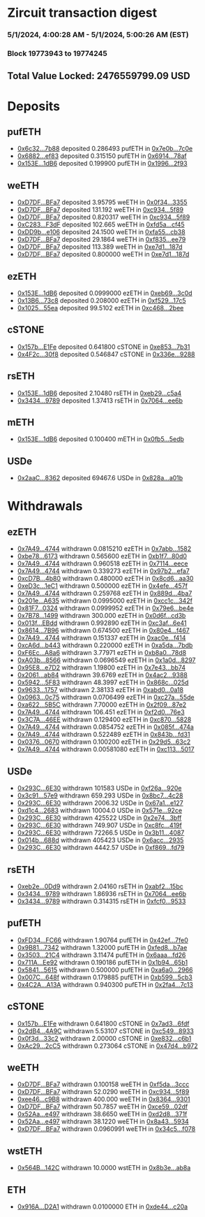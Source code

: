 # Zircuit transaction digest
### 5/1/2024, 4:00:28 AM - 5/1/2024, 5:00:26 AM (EST)
### Block 19773943 to 19774245

## Total Value Locked: 2476559799.09 USD

# Deposits
## pufETH
- [0x6c32...7b88](https://etherscan.io/address/0x6c3265E8a9BB8e632E5B79Dea2a0FE2659097b88) deposited 0.286493 pufETH in [0x7e0b...7c0e](https://etherscan.io/tx/0x6c3265E8a9BB8e632E5B79Dea2a0FE2659097b88)
- [0x6882...ef83](https://etherscan.io/address/0x6882aeB6CFAA090e6a8d8EDD27775a2214b9ef83) deposited 0.315150 pufETH in [0x6914...78af](https://etherscan.io/tx/0x6882aeB6CFAA090e6a8d8EDD27775a2214b9ef83)
- [0x153E...1dB6](https://etherscan.io/address/0x153E3EbDc4440C51c431Bd8EBc681f064CAb1dB6) deposited 0.199900 pufETH in [0x1996...2f93](https://etherscan.io/tx/0x153E3EbDc4440C51c431Bd8EBc681f064CAb1dB6)
## weETH
- [0xD7DF...BFa7](https://etherscan.io/address/0xD7DF7E085214743530afF339aFC420c7c720BFa7) deposited 3.95795 weETH in [0x0f34...3355](https://etherscan.io/tx/0xD7DF7E085214743530afF339aFC420c7c720BFa7)
- [0xD7DF...BFa7](https://etherscan.io/address/0xD7DF7E085214743530afF339aFC420c7c720BFa7) deposited 131.192 weETH in [0xc934...5f89](https://etherscan.io/tx/0xD7DF7E085214743530afF339aFC420c7c720BFa7)
- [0xD7DF...BFa7](https://etherscan.io/address/0xD7DF7E085214743530afF339aFC420c7c720BFa7) deposited 0.820317 weETH in [0xc934...5f89](https://etherscan.io/tx/0xD7DF7E085214743530afF339aFC420c7c720BFa7)
- [0xC283...F3dF](https://etherscan.io/address/0xC283b1AB8fe48B5A9C100e6DF72c676e8B29F3dF) deposited 102.665 weETH in [0xfd5a...cf45](https://etherscan.io/tx/0xC283b1AB8fe48B5A9C100e6DF72c676e8B29F3dF)
- [0xDD9b...e106](https://etherscan.io/address/0xDD9bF0A45452a4F22cfd2C963c15B191D97Ce106) deposited 24.1500 weETH in [0xfa55...cb38](https://etherscan.io/tx/0xDD9bF0A45452a4F22cfd2C963c15B191D97Ce106)
- [0xD7DF...BFa7](https://etherscan.io/address/0xD7DF7E085214743530afF339aFC420c7c720BFa7) deposited 29.1864 weETH in [0xf835...ee79](https://etherscan.io/tx/0xD7DF7E085214743530afF339aFC420c7c720BFa7)
- [0xD7DF...BFa7](https://etherscan.io/address/0xD7DF7E085214743530afF339aFC420c7c720BFa7) deposited 113.389 weETH in [0xe7d1...187d](https://etherscan.io/tx/0xD7DF7E085214743530afF339aFC420c7c720BFa7)
- [0xD7DF...BFa7](https://etherscan.io/address/0xD7DF7E085214743530afF339aFC420c7c720BFa7) deposited 0.800000 weETH in [0xe7d1...187d](https://etherscan.io/tx/0xD7DF7E085214743530afF339aFC420c7c720BFa7)
## ezETH
- [0x153E...1dB6](https://etherscan.io/address/0x153E3EbDc4440C51c431Bd8EBc681f064CAb1dB6) deposited 0.0999000 ezETH in [0xeb69...3c0d](https://etherscan.io/tx/0x153E3EbDc4440C51c431Bd8EBc681f064CAb1dB6)
- [0x13B6...73c8](https://etherscan.io/address/0x13B65B7dC4A41a79686802A035bDe5E03A6573c8) deposited 0.208000 ezETH in [0xf529...17c5](https://etherscan.io/tx/0x13B65B7dC4A41a79686802A035bDe5E03A6573c8)
- [0x1025...55ea](https://etherscan.io/address/0x10250ec3C407301c6150E53AF33Bc2C9106055ea) deposited 99.5102 ezETH in [0xc468...2bee](https://etherscan.io/tx/0x10250ec3C407301c6150E53AF33Bc2C9106055ea)
## cSTONE
- [0x157b...E1Fe](https://etherscan.io/address/0x157b7def8E9d586b0F91aFE67129C1243B06E1Fe) deposited 0.641800 cSTONE in [0xe853...7b31](https://etherscan.io/tx/0x157b7def8E9d586b0F91aFE67129C1243B06E1Fe)
- [0x4F2c...30f8](https://etherscan.io/address/0x4F2c859e52cb185ad3D53F273019A6e1864E30f8) deposited 0.546847 cSTONE in [0x336e...9288](https://etherscan.io/tx/0x4F2c859e52cb185ad3D53F273019A6e1864E30f8)
## rsETH
- [0x153E...1dB6](https://etherscan.io/address/0x153E3EbDc4440C51c431Bd8EBc681f064CAb1dB6) deposited 2.10480 rsETH in [0xeb29...c5a4](https://etherscan.io/tx/0x153E3EbDc4440C51c431Bd8EBc681f064CAb1dB6)
- [0x3434...9789](https://etherscan.io/address/0x34349c5569e7B846c3558961552D2202760A9789) deposited 1.37413 rsETH in [0x7064...ee6b](https://etherscan.io/tx/0x34349c5569e7B846c3558961552D2202760A9789)
## mETH
- [0x153E...1dB6](https://etherscan.io/address/0x153E3EbDc4440C51c431Bd8EBc681f064CAb1dB6) deposited 0.100400 mETH in [0x0fb5...5edb](https://etherscan.io/tx/0x153E3EbDc4440C51c431Bd8EBc681f064CAb1dB6)
## USDe
- [0x2aaC...8362](https://etherscan.io/address/0x2aaC1eE84f1c66ed6Ed81449Cc59c78d43c38362) deposited 69467.6 USDe in [0x828a...a01b](https://etherscan.io/tx/0x2aaC1eE84f1c66ed6Ed81449Cc59c78d43c38362)
# Withdrawals
## ezETH
- [0x7A49...4744](https://etherscan.io/address/0x7A493Be5c2ce014cD049Bf178a1ac0Db1B434744) withdrawn 0.0815210 ezETH in [0x7abb...1582](https://etherscan.io/tx/0x7A493Be5c2ce014cD049Bf178a1ac0Db1B434744)
- [0xbe78...6173](https://etherscan.io/address/0xbe78875b4e3a0D7323CE84E78582abbE2A396173) withdrawn 0.565600 ezETH in [0xb1f7...80d0](https://etherscan.io/tx/0xbe78875b4e3a0D7323CE84E78582abbE2A396173)
- [0x7A49...4744](https://etherscan.io/address/0x7A493Be5c2ce014cD049Bf178a1ac0Db1B434744) withdrawn 0.960518 ezETH in [0x7114...eece](https://etherscan.io/tx/0x7A493Be5c2ce014cD049Bf178a1ac0Db1B434744)
- [0x7A49...4744](https://etherscan.io/address/0x7A493Be5c2ce014cD049Bf178a1ac0Db1B434744) withdrawn 0.339273 ezETH in [0x97b2...efa7](https://etherscan.io/tx/0x7A493Be5c2ce014cD049Bf178a1ac0Db1B434744)
- [0xcD7B...4b80](https://etherscan.io/address/0xcD7BadAb746f53aC54B7C4ABe880A1e2Fd4e4b80) withdrawn 0.480000 ezETH in [0x8cd6...aa30](https://etherscan.io/tx/0xcD7BadAb746f53aC54B7C4ABe880A1e2Fd4e4b80)
- [0xeD3c...1eC1](https://etherscan.io/address/0xeD3cc82C6dF8254aF1889a5b6118Bc191d8D1eC1) withdrawn 0.500000 ezETH in [0x4efe...457f](https://etherscan.io/tx/0xeD3cc82C6dF8254aF1889a5b6118Bc191d8D1eC1)
- [0x7A49...4744](https://etherscan.io/address/0x7A493Be5c2ce014cD049Bf178a1ac0Db1B434744) withdrawn 0.259768 ezETH in [0x889d...4ba7](https://etherscan.io/tx/0x7A493Be5c2ce014cD049Bf178a1ac0Db1B434744)
- [0x201e...A635](https://etherscan.io/address/0x201ee74B498C6CDa50403E9E13e6a8c83676A635) withdrawn 0.0995000 ezETH in [0xcc1c...342f](https://etherscan.io/tx/0x201ee74B498C6CDa50403E9E13e6a8c83676A635)
- [0x81F7...0324](https://etherscan.io/address/0x81F7c3796f4b024B6700A0134A1C509ACF920324) withdrawn 0.0999952 ezETH in [0x79e6...be4e](https://etherscan.io/tx/0x81F7c3796f4b024B6700A0134A1C509ACF920324)
- [0x7B78...1499](https://etherscan.io/address/0x7B785Ca173D136A9f5bF8611A799b881a28d1499) withdrawn 300.000 ezETH in [0x0d6f...cd3b](https://etherscan.io/tx/0x7B785Ca173D136A9f5bF8611A799b881a28d1499)
- [0x013f...EBdd](https://etherscan.io/address/0x013f3B161fE389a39884367AF18AF418F8D1EBdd) withdrawn 0.992890 ezETH in [0xc3af...6e41](https://etherscan.io/tx/0x013f3B161fE389a39884367AF18AF418F8D1EBdd)
- [0x8614...7B96](https://etherscan.io/address/0x86143c875bcAE83a5e4EE14AB93a9EC634C17B96) withdrawn 0.674500 ezETH in [0x80e4...f467](https://etherscan.io/tx/0x86143c875bcAE83a5e4EE14AB93a9EC634C17B96)
- [0x7A49...4744](https://etherscan.io/address/0x7A493Be5c2ce014cD049Bf178a1ac0Db1B434744) withdrawn 0.151337 ezETH in [0xac0e...f414](https://etherscan.io/tx/0x7A493Be5c2ce014cD049Bf178a1ac0Db1B434744)
- [0xcA6d...b443](https://etherscan.io/address/0xcA6dC0913D98B026146c1B79c4B09825244bb443) withdrawn 0.220000 ezETH in [0xa5da...7bdb](https://etherscan.io/tx/0xcA6dC0913D98B026146c1B79c4B09825244bb443)
- [0xF6Ec...A8a6](https://etherscan.io/address/0xF6Ec761762BCF83203846E34A54BFb6E3DE2A8a6) withdrawn 3.77971 ezETH in [0xb8a0...78d8](https://etherscan.io/tx/0xF6Ec761762BCF83203846E34A54BFb6E3DE2A8a6)
- [0xA03b...8566](https://etherscan.io/address/0xA03b5d95fE09Cd2a6481569c3A81123c1fAC8566) withdrawn 0.0696549 ezETH in [0x1a0d...8297](https://etherscan.io/tx/0xA03b5d95fE09Cd2a6481569c3A81123c1fAC8566)
- [0x95E8...e7D2](https://etherscan.io/address/0x95E8FCDa5e9f343748B5AA055dfF3E4Ba52ae7D2) withdrawn 1.19800 ezETH in [0x7e43...bb74](https://etherscan.io/tx/0x95E8FCDa5e9f343748B5AA055dfF3E4Ba52ae7D2)
- [0x2061...ab84](https://etherscan.io/address/0x2061420530725d897721931F3Cb15d26d9d4ab84) withdrawn 39.6769 ezETH in [0x4ac2...9388](https://etherscan.io/tx/0x2061420530725d897721931F3Cb15d26d9d4ab84)
- [0x5942...5F83](https://etherscan.io/address/0x59426902B232182A6e833903761Ef617E1375F83) withdrawn 48.3997 ezETH in [0x868c...025d](https://etherscan.io/tx/0x59426902B232182A6e833903761Ef617E1375F83)
- [0x9633...1757](https://etherscan.io/address/0x96336A979011dB0dbF65c5E65B5fda38f4891757) withdrawn 2.38133 ezETH in [0xabd0...0a18](https://etherscan.io/tx/0x96336A979011dB0dbF65c5E65B5fda38f4891757)
- [0x0963...0c75](https://etherscan.io/address/0x09634122149173D213bBB344A68141C586690c75) withdrawn 0.0706499 ezETH in [0xc27a...55de](https://etherscan.io/tx/0x09634122149173D213bBB344A68141C586690c75)
- [0xa622...5B5C](https://etherscan.io/address/0xa6223f184A9a2097B3bB9b72787b36Cfa31D5B5C) withdrawn 7.70000 ezETH in [0x2f09...87e2](https://etherscan.io/tx/0xa6223f184A9a2097B3bB9b72787b36Cfa31D5B5C)
- [0x7A49...4744](https://etherscan.io/address/0x7A493Be5c2ce014cD049Bf178a1ac0Db1B434744) withdrawn 106.451 ezETH in [0xf2d0...76e3](https://etherscan.io/tx/0x7A493Be5c2ce014cD049Bf178a1ac0Db1B434744)
- [0x3C7A...46EE](https://etherscan.io/address/0x3C7A92aB25F92868Ec29539adAd1920ED65F46EE) withdrawn 0.129400 ezETH in [0xc870...5828](https://etherscan.io/tx/0x3C7A92aB25F92868Ec29539adAd1920ED65F46EE)
- [0x7A49...4744](https://etherscan.io/address/0x7A493Be5c2ce014cD049Bf178a1ac0Db1B434744) withdrawn 0.0854752 ezETH in [0x085f...474a](https://etherscan.io/tx/0x7A493Be5c2ce014cD049Bf178a1ac0Db1B434744)
- [0x7A49...4744](https://etherscan.io/address/0x7A493Be5c2ce014cD049Bf178a1ac0Db1B434744) withdrawn 0.522489 ezETH in [0x843b...fd31](https://etherscan.io/tx/0x7A493Be5c2ce014cD049Bf178a1ac0Db1B434744)
- [0x0376...0670](https://etherscan.io/address/0x03762c4478518FBf036ed6062FE9035D2e6D0670) withdrawn 0.100200 ezETH in [0x29d5...63c2](https://etherscan.io/tx/0x03762c4478518FBf036ed6062FE9035D2e6D0670)
- [0x7A49...4744](https://etherscan.io/address/0x7A493Be5c2ce014cD049Bf178a1ac0Db1B434744) withdrawn 0.00581080 ezETH in [0xc113...5017](https://etherscan.io/tx/0x7A493Be5c2ce014cD049Bf178a1ac0Db1B434744)
## USDe
- [0x293C...6E30](https://etherscan.io/address/0x293C6937D8D82e05B01335F7B33FBA0c8e256E30) withdrawn 101583 USDe in [0xf26a...920e](https://etherscan.io/tx/0x293C6937D8D82e05B01335F7B33FBA0c8e256E30)
- [0x3c91...57e9](https://etherscan.io/address/0x3c917D6892E60208CEFfC02aBf8Bb4f14E2057e9) withdrawn 659.293 USDe in [0x8bc7...4c28](https://etherscan.io/tx/0x3c917D6892E60208CEFfC02aBf8Bb4f14E2057e9)
- [0x293C...6E30](https://etherscan.io/address/0x293C6937D8D82e05B01335F7B33FBA0c8e256E30) withdrawn 2006.32 USDe in [0x67a1...e127](https://etherscan.io/tx/0x293C6937D8D82e05B01335F7B33FBA0c8e256E30)
- [0xd1c4...2683](https://etherscan.io/address/0xd1c40Aa6bEA19A5EE528403EcEA7d08e5De52683) withdrawn 10004.0 USDe in [0x571e...92ce](https://etherscan.io/tx/0xd1c40Aa6bEA19A5EE528403EcEA7d08e5De52683)
- [0x293C...6E30](https://etherscan.io/address/0x293C6937D8D82e05B01335F7B33FBA0c8e256E30) withdrawn 425522 USDe in [0x2e74...3bff](https://etherscan.io/tx/0x293C6937D8D82e05B01335F7B33FBA0c8e256E30)
- [0x293C...6E30](https://etherscan.io/address/0x293C6937D8D82e05B01335F7B33FBA0c8e256E30) withdrawn 749.907 USDe in [0xc8fc...419f](https://etherscan.io/tx/0x293C6937D8D82e05B01335F7B33FBA0c8e256E30)
- [0x293C...6E30](https://etherscan.io/address/0x293C6937D8D82e05B01335F7B33FBA0c8e256E30) withdrawn 72266.5 USDe in [0x3b11...4087](https://etherscan.io/tx/0x293C6937D8D82e05B01335F7B33FBA0c8e256E30)
- [0x014b...688d](https://etherscan.io/address/0x014bCdef1b61948246319206B89eFb9F6E6f688d) withdrawn 405423 USDe in [0x6acc...2935](https://etherscan.io/tx/0x014bCdef1b61948246319206B89eFb9F6E6f688d)
- [0x293C...6E30](https://etherscan.io/address/0x293C6937D8D82e05B01335F7B33FBA0c8e256E30) withdrawn 4442.57 USDe in [0xf869...fd79](https://etherscan.io/tx/0x293C6937D8D82e05B01335F7B33FBA0c8e256E30)
## rsETH
- [0xeb2e...0Dd9](https://etherscan.io/address/0xeb2eD7645147C2113CE854844119076111370Dd9) withdrawn 2.04160 rsETH in [0xabf2...15bc](https://etherscan.io/tx/0xeb2eD7645147C2113CE854844119076111370Dd9)
- [0x3434...9789](https://etherscan.io/address/0x34349c5569e7B846c3558961552D2202760A9789) withdrawn 1.86936 rsETH in [0x7064...ee6b](https://etherscan.io/tx/0x34349c5569e7B846c3558961552D2202760A9789)
- [0x3434...9789](https://etherscan.io/address/0x34349c5569e7B846c3558961552D2202760A9789) withdrawn 0.314315 rsETH in [0xfcf0...9533](https://etherscan.io/tx/0x34349c5569e7B846c3558961552D2202760A9789)
## pufETH
- [0xFD34...FC66](https://etherscan.io/address/0xFD346520E8f57A0467ba550322024e2767AAFC66) withdrawn 1.90764 pufETH in [0x42ef...7fe0](https://etherscan.io/tx/0xFD346520E8f57A0467ba550322024e2767AAFC66)
- [0x9B81...7342](https://etherscan.io/address/0x9B8164EEf332A25d31838cCEe8ba3bA2290f7342) withdrawn 1.32000 pufETH in [0xfed8...b7ae](https://etherscan.io/tx/0x9B8164EEf332A25d31838cCEe8ba3bA2290f7342)
- [0x3503...21C4](https://etherscan.io/address/0x3503741168b00E99af4f2e6a531A9555AC4f21C4) withdrawn 3.11474 pufETH in [0x6aaa...fd26](https://etherscan.io/tx/0x3503741168b00E99af4f2e6a531A9555AC4f21C4)
- [0x711A...Ee92](https://etherscan.io/address/0x711Ad4F074e482AeCA1F92CA243AE3aDd3A1Ee92) withdrawn 0.190186 pufETH in [0x1b94...65b1](https://etherscan.io/tx/0x711Ad4F074e482AeCA1F92CA243AE3aDd3A1Ee92)
- [0x5841...5615](https://etherscan.io/address/0x584136513223b8993027385D8837e2d81B335615) withdrawn 0.500000 pufETH in [0xa6a0...2966](https://etherscan.io/tx/0x584136513223b8993027385D8837e2d81B335615)
- [0x007C...648f](https://etherscan.io/address/0x007Cb01A1c624E5027dCd5349cEb8971E35B648f) withdrawn 0.179885 pufETH in [0xb599...5cb3](https://etherscan.io/tx/0x007Cb01A1c624E5027dCd5349cEb8971E35B648f)
- [0x4C2A...A13A](https://etherscan.io/address/0x4C2AB5a7A333384c8a8B4Cfc6BceE6A0846FA13A) withdrawn 0.940300 pufETH in [0x2fa4...7c13](https://etherscan.io/tx/0x4C2AB5a7A333384c8a8B4Cfc6BceE6A0846FA13A)
## cSTONE
- [0x157b...E1Fe](https://etherscan.io/address/0x157b7def8E9d586b0F91aFE67129C1243B06E1Fe) withdrawn 0.641800 cSTONE in [0x7ad3...6fdf](https://etherscan.io/tx/0x157b7def8E9d586b0F91aFE67129C1243B06E1Fe)
- [0x2dB4...4A9C](https://etherscan.io/address/0x2dB4E315F66A12cD89Be0EF2E69969F7dDDD4A9C) withdrawn 5.53107 cSTONE in [0xc549...8933](https://etherscan.io/tx/0x2dB4E315F66A12cD89Be0EF2E69969F7dDDD4A9C)
- [0x0f3d...33c2](https://etherscan.io/address/0x0f3df194450d0b81151480A984F4cCf748d333c2) withdrawn 2.00000 cSTONE in [0xe832...c6b1](https://etherscan.io/tx/0x0f3df194450d0b81151480A984F4cCf748d333c2)
- [0xAc29...2cC5](https://etherscan.io/address/0xAc29BA31342bb6fCA3eaF222adF3746cda072cC5) withdrawn 0.273064 cSTONE in [0x47d4...b972](https://etherscan.io/tx/0xAc29BA31342bb6fCA3eaF222adF3746cda072cC5)
## weETH
- [0xD7DF...BFa7](https://etherscan.io/address/0xD7DF7E085214743530afF339aFC420c7c720BFa7) withdrawn 0.100158 weETH in [0xf5da...3ccc](https://etherscan.io/tx/0xD7DF7E085214743530afF339aFC420c7c720BFa7)
- [0xD7DF...BFa7](https://etherscan.io/address/0xD7DF7E085214743530afF339aFC420c7c720BFa7) withdrawn 52.0290 weETH in [0xc934...5f89](https://etherscan.io/tx/0xD7DF7E085214743530afF339aFC420c7c720BFa7)
- [0xee46...c9B8](https://etherscan.io/address/0xee46ee0dE21937772291a006c3541aFa557dc9B8) withdrawn 400.000 weETH in [0x8364...9301](https://etherscan.io/tx/0xee46ee0dE21937772291a006c3541aFa557dc9B8)
- [0xD7DF...BFa7](https://etherscan.io/address/0xD7DF7E085214743530afF339aFC420c7c720BFa7) withdrawn 50.7857 weETH in [0xce59...02df](https://etherscan.io/tx/0xD7DF7E085214743530afF339aFC420c7c720BFa7)
- [0x52Aa...e497](https://etherscan.io/address/0x52Aa899454998Be5b000Ad077a46Bbe360F4e497) withdrawn 38.6650 weETH in [0xd2d8...371f](https://etherscan.io/tx/0x52Aa899454998Be5b000Ad077a46Bbe360F4e497)
- [0x52Aa...e497](https://etherscan.io/address/0x52Aa899454998Be5b000Ad077a46Bbe360F4e497) withdrawn 38.1220 weETH in [0x8a43...5934](https://etherscan.io/tx/0x52Aa899454998Be5b000Ad077a46Bbe360F4e497)
- [0xD7DF...BFa7](https://etherscan.io/address/0xD7DF7E085214743530afF339aFC420c7c720BFa7) withdrawn 0.0960991 weETH in [0x34c5...f078](https://etherscan.io/tx/0xD7DF7E085214743530afF339aFC420c7c720BFa7)
## wstETH
- [0x564B...142C](https://etherscan.io/address/0x564B31Fe75510a1ADB311AeCE4FAa63346Ed142C) withdrawn 10.0000 wstETH in [0x8b3e...ab8a](https://etherscan.io/tx/0x564B31Fe75510a1ADB311AeCE4FAa63346Ed142C)
## ETH
- [0x916A...D2A1](https://etherscan.io/address/0x916AA0039b364e987b49d429C0FF215A178CD2A1) withdrawn 0.0100000 ETH in [0xde44...c20a](https://etherscan.io/tx/0x916AA0039b364e987b49d429C0FF215A178CD2A1)
